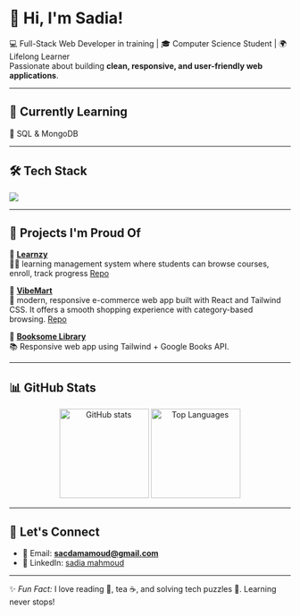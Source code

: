 # 👋 Hi, I'm Sadia!

💻 Full-Stack Web Developer in training | 🎓 Computer Science Student | 🌍 Lifelong Learner  
Passionate about building **clean, responsive, and user-friendly web applications**.

---

## 🌱 Currently Learning 
🎫 SQL & MongoDB

---

## 🛠 Tech Stack
<p align="left">
  <img src="https://skillicons.dev/icons?i=html,css,js,react,tailwind,nodejs,mongodb,git,github,vite,vercel" />
</p>

---

## 📌 Projects I'm Proud Of

🔹 **[Learnzy](https://learnzy-six.vercel.app/)**  
👨‍🏫 learning management system where students can browse courses, enroll, track progress 
[Repo](https://github.com/sadiya959/Learnzy)

🔹 **[VibeMart](https://vibemart-beige.vercel.app/)**  
 🛒 modern, responsive e-commerce web app built with React and Tailwind CSS. It offers a smooth shopping experience with category-based browsing.
[Repo](https://github.com/sadiya959/vibemart)

🔹 **[Booksome Library](https://github.com/sadiya959/Booksome-Library)**  
📚 Responsive web app using Tailwind + Google Books API.  

---

## 📊 GitHub Stats
<p align="center">
  <img src="https://github-readme-stats.vercel.app/api?username=sadiya959&show_icons=true&theme=radical" alt="GitHub stats" height="160"/>
  <img src="https://github-readme-stats.vercel.app/api/top-langs/?username=sadiya959&layout=compact&theme=radical" alt="Top Languages" height="160"/>
</p>

---

## 🤝 Let's Connect
- 📧 Email: **sacdamamoud@gmail.com**  
- 💼 LinkedIn: [sadia mahmoud](https://www.linkedin.com/in/sadia-mahmoud/)  

---

✨ *Fun Fact:* I love reading 📖, tea ☕, and solving tech puzzles 🧩. Learning never stops!
